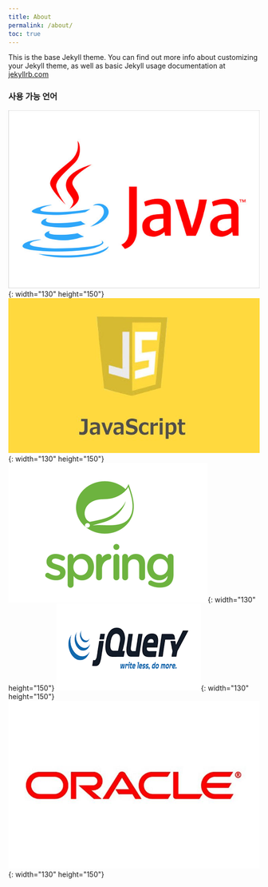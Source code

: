 ```yaml
---
title: About
permalink: /about/
toc: true
---
```


This is the base Jekyll theme. You can find out more info about customizing your Jekyll theme, as well as basic Jekyll usage documentation at [jekyllrb.com](https://jekyllrb.com/)

### 사용 가능 언어

![Java](/assets/images/about/java.jpg){: width="130" height="150"}
![Javascript](/assets/images/about/javascript.jpg){: width="130" height="150"}
![Spring](/assets/images/about/spring.png){: width="130" height="150"}
![Jquery](/assets/images/about/jquery.png){: width="130" height="150"}
![Oracle](/assets/images/about/oracle.jpg){: width="130" height="150"}
